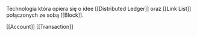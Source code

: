Technologia która opiera się o  idee [[Distributed Ledger]] oraz [[Link List]] połączonych ze sobą [[Block]]. 

[[Account]]
[[Transaction]]
